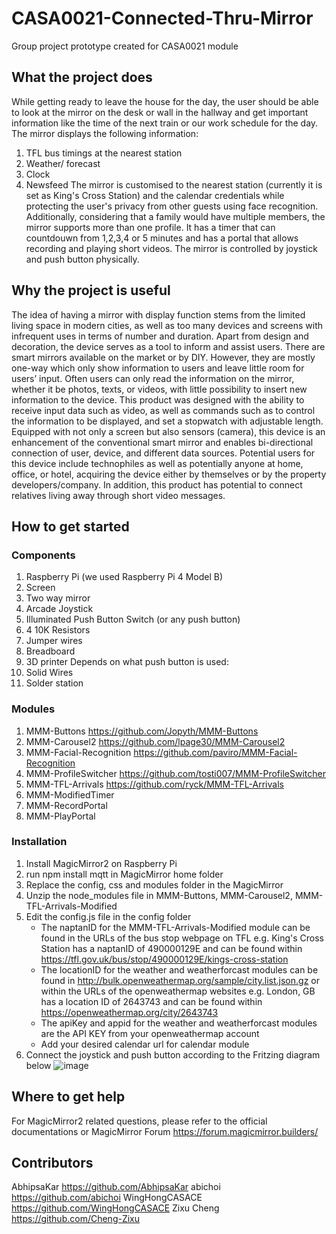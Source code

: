 # CASA0021-Connected-Thru-Mirror
Group project prototype created for CASA0021 module

## What the project does
While getting ready to leave the house for the day, the user should be able to look at the mirror on the desk or wall in the hallway and get important information like the time of the next train or our work schedule for the day. The mirror displays the following information:
1. TFL bus timings at the nearest station
2. Weather/ forecast
3. Clock
4. Newsfeed
The mirror is customised to the nearest station (currently it is set as King's Cross Station) and the calendar credentials while protecting the user's privacy from other guests using face recognition. Additionally, considering that a family would have multiple members, the mirror supports more than one profile. It has a timer that can countdouwn from 1,2,3,4 or 5 minutes and has a portal that allows recording and playing short videos.
The mirror is controlled by joystick and push button physically.

## Why the project is useful
The idea of having a mirror with display function stems from the limited living space in modern cities, as well as too many devices and screens with infrequent uses in terms of number and duration. Apart from design and decoration, the device serves as a tool to inform and assist users. There are smart mirrors available on the market or by DIY. However, they are mostly one-way which only show information to users and leave little room for users’ input. Often users can only read the information on the mirror, whether it be photos, texts, or videos, with little possibility to insert new information to the device. This product was designed with the ability to receive input data such as video,  as well as commands such as to control the information to be displayed, and set a stopwatch with adjustable length. Equipped with not only a screen but also sensors (camera), this device is an enhancement of the conventional smart mirror and enables bi-directional connection of user, device, and different data sources.
Potential users for this device include technophiles as well as potentially anyone at home, office, or hotel, acquiring the device either by themselves or by the property developers/company. In addition, this product has potential to connect relatives living away through short video messages.

## How to get started
### Components
1.	Raspberry Pi (we used Raspberry Pi 4 Model B)
2.	Screen
3.	Two way mirror
4.	Arcade Joystick
5.	Illuminated Push Button Switch (or any push button)
6.	4 10K Resistors
7.	Jumper wires
8.	Breadboard
9.	3D printer
Depends on what push button is used:
10.	Solid Wires 
11.	Solder station

### Modules
1. MMM-Buttons https://github.com/Jopyth/MMM-Buttons
2. MMM-Carousel2 https://github.com/lpage30/MMM-Carousel2
3. MMM-Facial-Recognition https://github.com/paviro/MMM-Facial-Recognition
4. MMM-ProfileSwitcher https://github.com/tosti007/MMM-ProfileSwitcher
5. MMM-TFL-Arrivals https://github.com/ryck/MMM-TFL-Arrivals
6. MMM-ModifiedTimer
7. MMM-RecordPortal
8. MMM-PlayPortal

### Installation
1.	Install MagicMirror2 on Raspberry Pi
2.	run npm install mqtt in MagicMirror home folder
3.	Replace the config, css and modules folder in the MagicMirror
4.	Unzip the node_modules file in MMM-Buttons, MMM-Carousel2, MMM-TFL-Arrivals-Modified
5.	Edit the config.js file in the config folder
    - The naptanID for the MMM-TFL-Arrivals-Modified module can be found in the URLs of the bus stop webpage on TFL
      e.g. King's Cross Station has a naptanID of 490000129E and can be found within https://tfl.gov.uk/bus/stop/490000129E/kings-cross-station
    - The locationID for the weather and weatherforcast modules can be found in http://bulk.openweathermap.org/sample/city.list.json.gz or within the URLs of the openweathermap websites
      e.g. London, GB has a location ID of 2643743 and can be found within https://openweathermap.org/city/2643743
    - The apiKey and appid for the weather and weatherforcast modules are the API KEY from your openweathermap account
    - Add your desired calendar url for calendar module
6.	Connect the joystick and push button according to the Fritzing diagram below
![image](https://user-images.githubusercontent.com/91946874/162678989-142e8520-79f8-46b2-b3c0-a993aa8688f8.png)

## Where to get help
For MagicMirror2 related questions, please refer to the official documentations or MagicMirror Forum https://forum.magicmirror.builders/

## Contributors
AbhipsaKar https://github.com/AbhipsaKar
abichoi https://github.com/abichoi
WingHongCASACE https://github.com/WingHongCASACE
Zixu Cheng https://github.com/Cheng-Zixu
